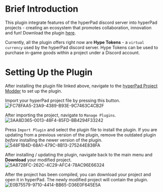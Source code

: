 # Brief Introduction
This plugin integrate features of the hyperPad discord server into hyperPad projects - creating an ecosystem that promotes collaboration, innovation and fun!
Download the plugin [here](https://raw.githubusercontent.com/RXCodes/hyperAuth-Integrator/main/hypeToken%20Integrator.plugin).

Currently, all the plugin offers right now are **Hype Tokens** - a `virtual currency` used by the hyperPad discord server. Hype Tokens can be used to purchase in-game goods within a project under a Discord account.

# Setting Up the Plugin
After installing the plugin file linked above, navigate to the [hyperPad Project Modder](https://rxcodes.github.io/hyperPad-Project-Modder/) to set up the plugin.

Import your hyperPad project file by pressing this button.
![FC78FAA5-23A9-4389-B93E-9C7463C4CB2F](https://user-images.githubusercontent.com/61912060/174913532-319196d5-3593-49c3-9062-d340f2e5e294.jpeg)

After importing the project, navigate to `Manage Plugins`.
![3AA8D365-0013-48F4-85FD-BB4294F33242](https://user-images.githubusercontent.com/61912060/174913712-b417e2aa-de5f-458f-ab44-d1ae8bbbf1a0.jpeg)

Press `Import Plugin` and select the plugin file to install the plugin. If you are updating from a previous version of the plugin, remove the outdated plugin *before* installing the newer version of the plugin.
![548F1B4D-68A1-479C-8B13-275244E838FA](https://user-images.githubusercontent.com/61912060/174913721-09a3a4f3-8a19-4eef-bbc4-e3389f39e816.jpeg)

After installing / updating the plugin, navigate back to the main menu and **Download** your modified project.
![5A8728FC-262C-4C29-AFC4-78AC96E66324](https://user-images.githubusercontent.com/61912060/174914180-a148577e-cd2a-442b-b9c3-c5fedf94c006.jpeg)

After the project has been compiled, you can download your project and open it in hyperPad. The newly modified project will contain the plugin.
![E0B75579-9710-4414-BB65-D36E0F645E5A](https://user-images.githubusercontent.com/61912060/174914248-4191bcbe-44c7-4f0d-a4f7-c4e67870a6ab.jpeg)
